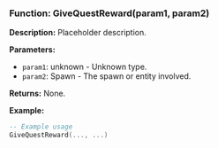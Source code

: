 ### Function: GiveQuestReward(param1, param2)

**Description:**
Placeholder description.

**Parameters:**
- `param1`: unknown - Unknown type.
- `param2`: Spawn - The spawn or entity involved.

**Returns:** None.

**Example:**

```lua
-- Example usage
GiveQuestReward(..., ...)
```
